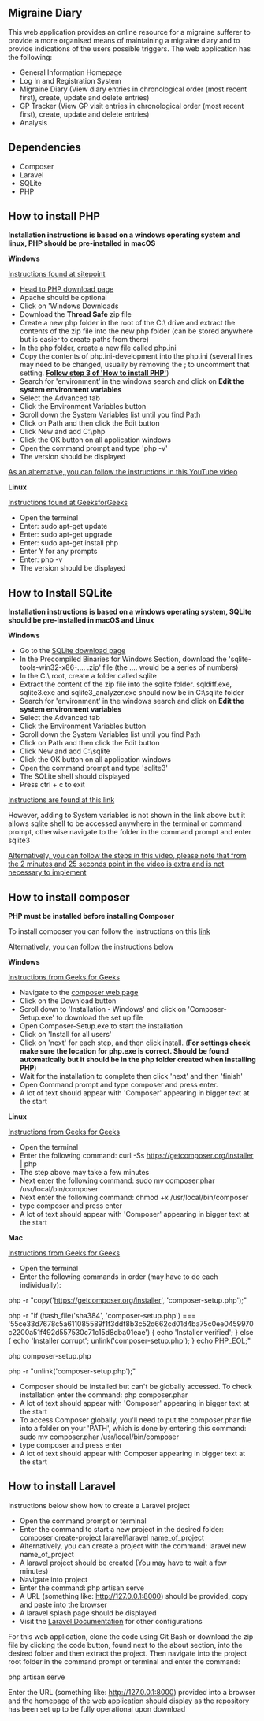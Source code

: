 ## Migraine Diary

This web application provides an online resource for a migraine sufferer to provide a more organised means of maintaining a migraine diary and to provide indications of the users possible triggers. The web application has the following:

- General Information Homepage
- Log In and Registration System
- Migraine Diary (View diary entries in chronological order (most recent first), create, update and delete entries)
- GP Tracker (View GP visit entries in chronological order (most recent first), create, update and delete entries)
- Analysis

## Dependencies

- Composer
- Laravel
- SQLite
- PHP

## How to install PHP
**Installation instructions is based on a windows operating system and linux, PHP should be pre-installed in macOS**

**Windows**

[Instructions found at sitepoint](https://www.sitepoint.com/how-to-install-php-on-windows/)

- [Head to PHP download page](https://www.php.net/downloads)
- Apache should be optional
- Click on 'Windows Downloads
- Download the **Thread Safe** zip file
- Create a new php folder in the root of the C:\ drive and extract the contents of the zip file into the new php folder (can be stored anywhere but is easier to create paths from there)
- In the php folder, create a new file called php.ini
- Copy the contents of php.ini-development into the php.ini (several lines may need to be changed, usually by removing the ; to uncomment that setting. [**Follow step 3 of 'How to install PHP'**](https://www.sitepoint.com/how-to-install-php-on-windows/))
- Search for 'environment' in the windows search and click on **Edit the system environment variables**
- Select the Advanced tab
- Click the Environment Variables button
- Scroll down the System Variables list until you find Path
- Click on Path and then click the Edit button
- Click New and add C:\php
- Click the OK button on all application windows
- Open the command prompt and type 'php -v'
- The version should be displayed

[As an alternative, you can follow the instructions in this YouTube video](https://www.youtube.com/watch?v=FcU6CaIjBqo)

**Linux**

[Instructions found at GeeksforGeeks](https://www.geeksforgeeks.org/how-to-install-php-on-linux/)

- Open the terminal
- Enter: sudo apt-get update
- Enter: sudo apt-get upgrade
- Enter: sudo apt-get install php
- Enter Y for any prompts
- Enter: php -v
- The version should be displayed

## How to Install SQLite
**Installation instructions is based on a windows operating system, SQLite should be pre-installed in macOS and Linux**

**Windows**

- Go to the [SQLite download page](https://www.sqlite.org/download.html)
- In the Precompiled Binaries for Windows Section, download the 'sqlite-tools-win32-x86-.... .zip' file (the .... would be a series of numbers)
- In the C:\ root, create a folder called sqlite
- Extract the content of the zip file into the sqlite folder. sqldiff.exe, sqlite3.exe and sqlite3_analyzer.exe should now be in C:\sqlite folder
- Search for 'environment' in the windows search and click on **Edit the system environment variables**
- Select the Advanced tab
- Click the Environment Variables button
- Scroll down the System Variables list until you find Path
- Click on Path and then click the Edit button
- Click New and add C:\sqlite
- Click the OK button on all application windows
- Open the command prompt and type 'sqlite3'
- The SQLite shell should displayed
- Press ctrl + c to exit

[Instructions are found at this link](https://www.sqlitetutorial.net/download-install-sqlite/)

However, adding to System variables is not shown in the link above but it allows sqlite shell to be accessed anywhere in the terminal or command prompt, otherwise navigate to the folder in the command prompt and enter sqlite3

[Alternatively, you can follow the steps in this video, please note that from the 2 minutes and 25 seconds point in the video is extra and is not necessary to implement](https://www.youtube.com/watch?v=L3FwRRx6bqo)

## How to install composer

**PHP must be installed before installing Composer**

To install composer you can follow the instructions on this [link](https://getcomposer.org/doc/00-intro.md)

Alternatively, you can follow the instructions below

**Windows**

[Instructions from Geeks for Geeks](https://www.geeksforgeeks.org/how-to-install-php-composer-on-windows/)

- Navigate to the [composer web page](https://getcomposer.org/)
- Click on the Download button
- Scroll down to 'Installation - Windows' and click on 'Composer-Setup.exe' to download the set up file
- Open Composer-Setup.exe to start the installation
- Click on 'Install for all users'
- Click on 'next' for each step, and then click install. (**For settings check make sure the location for php.exe is correct. Should be found automatically but it should be in the php folder created when installing PHP**)
- Wait for the installation to complete then click 'next' and then 'finish'
- Open Command prompt and type composer and press enter. 
- A lot of text should appear with 'Composer' appearing in bigger text at the start

**Linux**

[Instructions from Geeks for Geeks](https://www.geeksforgeeks.org/how-to-install-and-use-php-composer-on-linux/)

- Open the terminal
- Enter the following command: curl -Ss https://getcomposer.org/installer | php
- The step above may take a few minutes
- Next enter the following command: sudo mv composer.phar /usr/local/bin/composer
- Next enter the following command: chmod +x /usr/local/bin/composer
- type composer and press enter
- A lot of text should appear with 'Composer' appearing in bigger text at the start

**Mac**

[Instructions from Geeks for Geeks](https://www.geeksforgeeks.org/how-to-install-php-composer-on-macos/)

- Open the terminal
- Enter the following commands in order (may have to do each individually):

php -r "copy('https://getcomposer.org/installer', 'composer-setup.php');"

php -r "if (hash_file('sha384', 'composer-setup.php') === '55ce33d7678c5a611085589f1f3ddf8b3c52d662cd01d4ba75c0ee0459970c2200a51f492d557530c71c15d8dba01eae') { echo 'Installer verified'; } else { echo 'Installer corrupt'; unlink('composer-setup.php'); } echo PHP_EOL;"

php composer-setup.php

php -r "unlink('composer-setup.php');"

- Composer should be installed but can't be globally accessed. To check installation enter the command: php composer.phar
- A lot of text should appear with 'Composer' appearing in bigger text at the start
- To access Composer globally, you'll need to put the composer.phar file into a folder on your 'PATH', which is done by entering this command: sudo mv composer.phar /usr/local/bin/composer
- type composer and press enter
- A lot of text should appear with Composer appearing in bigger text at the start


## How to install Laravel

Instructions below show how to create a Laravel project

- Open the command prompt or terminal
- Enter the command to start a new project in the desired folder: composer create-project laravel/laravel name_of_project
- Alternatively, you can create a project with the command: laravel new name_of_project
- A laravel project should be created (You may have to wait a few minutes)
- Navigate into project
- Enter the command: php artisan serve
- A URL (something like: http://127.0.0.1:8000) should be provided, copy and paste into the browser
- A laravel splash page should be displayed
- Visit the [Laravel Documentation](https://laravel.com/docs/9.x) for other configurations

For this web application, clone the code using Git Bash or download the zip file by clicking the code button, found next to the about section, into the desired folder and then extract the project. Then navigate into the project root folder in the command prompt or terminal and enter the command: 

php artisan serve

Enter the URL (something like: http://127.0.0.1:8000) provided into a browser and the homepage of the web application should display as the repository has been set up to be fully operational upon download